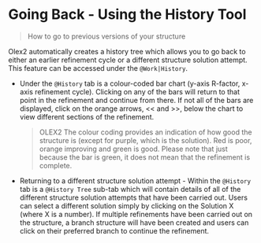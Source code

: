 # Going Back - Using the History Tool
> How to go to previous versions of your structure


Olex2 automatically creates a history tree which allows you to go back to either an earlier refinement cycle or a different structure solution attempt. This feature can be accessed under the `@Work|History`.

- Under the `@History` tab is a colour-coded bar chart (y-axis R-factor, x-axis refinement cycle). Clicking on any of the bars will return to that point in the refinement and continue from there. If not all of the bars are displayed, click on the orange arrows, << and >>, below the chart to view different sections of the refinement.

    >OLEX2 The colour coding provides an indication of how good the structure is (except for purple, which is the solution). Red is poor, orange improving and green is good. Please note that just because the bar is green, it does not mean that the refinement is complete.

- Returning to a different structure solution attempt - Within the `@History` tab is a `@History Tree` sub-tab which will contain details of all of the different structure solution attempts that have been carried out. Users can select a different solution simply by clicking on the Solution X (where X is a number). If multiple refinements have been carried out on the structure, a branch structure will have been created and users can click on their preferred branch to continue the refinement.